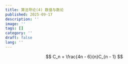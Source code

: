 ```yaml
---
title: 算法导论(4) 数值与数论
published: 2025-09-17
description: ''
image: ''
tags: []
category: ''
draft: false 
lang: ''
---
```

$$
C_n = \frac{4n - 6}{n}C_{n - 1}
$$